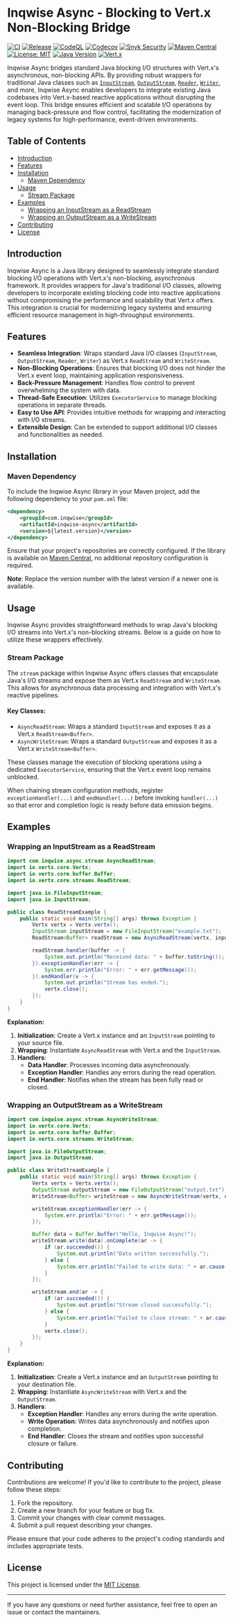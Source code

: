 # Inqwise Async - Blocking to Vert.x Non-Blocking Bridge

[![CI](https://github.com/inqwise/inqwise-async/actions/workflows/ci.yml/badge.svg)](https://github.com/inqwise/inqwise-async/actions/workflows/ci.yml)
[![Release](https://github.com/inqwise/inqwise-async/actions/workflows/release.yml/badge.svg)](https://github.com/inqwise/inqwise-async/actions/workflows/release.yml)
[![CodeQL](https://github.com/inqwise/inqwise-async/actions/workflows/codeql.yml/badge.svg)](https://github.com/inqwise/inqwise-async/actions/workflows/codeql.yml)
[![Codecov](https://codecov.io/gh/inqwise/inqwise-async/branch/master/graph/badge.svg)](https://codecov.io/gh/inqwise/inqwise-async)
[![Snyk Security](https://github.com/inqwise/inqwise-async/actions/workflows/snyk.yml/badge.svg)](https://github.com/inqwise/inqwise-async/actions/workflows/snyk.yml)
[![Maven Central](https://img.shields.io/maven-central/v/com.inqwise/inqwise-async.svg?label=Maven%20Central)](https://search.maven.org/search?q=g:%22com.inqwise%22%20AND%20a:%22inqwise-async%22)
[![License: MIT](https://img.shields.io/badge/License-MIT-yellow.svg)](https://opensource.org/licenses/MIT)
[![Java Version](https://img.shields.io/badge/Java-21%2B-blue.svg)](https://openjdk.java.net/projects/jdk/21/)
[![Vert.x](https://img.shields.io/badge/Vert.x-5.0.4%2B-purple.svg)](https://vertx.io/)

Inqwise Async bridges standard Java blocking I/O structures with Vert.x's asynchronous, non-blocking APIs. By providing robust wrappers for traditional Java classes such as [`InputStream`](https://docs.oracle.com/javase/8/docs/api/java/io/InputStream.html), [`OutputStream`](https://docs.oracle.com/javase/8/docs/api/java/io/OutputStream.html), [`Reader`](https://docs.oracle.com/javase/8/docs/api/java/io/Reader.html), [`Writer`](https://docs.oracle.com/javase/8/docs/api/java/io/Writer.html), and more, Inqwise Async enables developers to integrate existing Java codebases into Vert.x-based reactive applications without disrupting the event loop. This bridge ensures efficient and scalable I/O operations by managing back-pressure and flow control, facilitating the modernization of legacy systems for high-performance, event-driven environments.

## Table of Contents

- [Introduction](#introduction)
- [Features](#features)
- [Installation](#installation)
  - [Maven Dependency](#maven-dependency)
- [Usage](#usage)
  - [Stream Package](#stream-package)
- [Examples](#examples)
  - [Wrapping an InputStream as a ReadStream](#wrapping-an-inputstream-as-a-readstream)
  - [Wrapping an OutputStream as a WriteStream](#wrapping-an-outputstream-as-a-writestream)
- [Contributing](#contributing)
- [License](#license)

## Introduction

Inqwise Async is a Java library designed to seamlessly integrate standard blocking I/O operations with Vert.x's non-blocking, asynchronous framework. It provides wrappers for Java's traditional I/O classes, allowing developers to incorporate existing blocking code into reactive applications without compromising the performance and scalability that Vert.x offers. This integration is crucial for modernizing legacy systems and ensuring efficient resource management in high-throughput environments.

## Features

- **Seamless Integration**: Wraps standard Java I/O classes (`InputStream`, `OutputStream`, `Reader`, `Writer`) as Vert.x `ReadStream` and `WriteStream`.
- **Non-Blocking Operations**: Ensures that blocking I/O does not hinder the Vert.x event loop, maintaining application responsiveness.
- **Back-Pressure Management**: Handles flow control to prevent overwhelming the system with data.
- **Thread-Safe Execution**: Utilizes `ExecutorService` to manage blocking operations in separate threads.
- **Easy to Use API**: Provides intuitive methods for wrapping and interacting with I/O streams.
- **Extensible Design**: Can be extended to support additional I/O classes and functionalities as needed.

## Installation

### Maven Dependency

To include the Inqwise Async library in your Maven project, add the following dependency to your `pom.xml` file:

```xml
<dependency>
    <groupId>com.inqwise</groupId>
    <artifactId>inqwise-async</artifactId>
    <version>${latest.version}</version>
</dependency>
```

Ensure that your project's repositories are correctly configured. If the library is available on [Maven Central](https://search.maven.org/), no additional repository configuration is required.

**Note**: Replace the version number with the latest version if a newer one is available.

## Usage

Inqwise Async provides straightforward methods to wrap Java's blocking I/O streams into Vert.x's non-blocking streams. Below is a guide on how to utilize these wrappers effectively.

### Stream Package

The `stream` package within Inqwise Async offers classes that encapsulate Java's I/O streams and expose them as Vert.x `ReadStream` and `WriteStream`. This allows for asynchronous data processing and integration with Vert.x's reactive pipelines.

#### Key Classes:

- `AsyncReadStream`: Wraps a standard `InputStream` and exposes it as a Vert.x `ReadStream<Buffer>`.
- `AsyncWriteStream`: Wraps a standard `OutputStream` and exposes it as a Vert.x `WriteStream<Buffer>`.

These classes manage the execution of blocking operations using a dedicated `ExecutorService`, ensuring that the Vert.x event loop remains unblocked.

When chaining stream configuration methods, register `exceptionHandler(...)` and `endHandler(...)` before invoking `handler(...)` so that error and completion logic is ready before data emission begins.

## Examples

### Wrapping an InputStream as a ReadStream

```java
import com.inqwise.async.stream.AsyncReadStream;
import io.vertx.core.Vertx;
import io.vertx.core.buffer.Buffer;
import io.vertx.core.streams.ReadStream;

import java.io.FileInputStream;
import java.io.InputStream;

public class ReadStreamExample {
    public static void main(String[] args) throws Exception {
        Vertx vertx = Vertx.vertx();
        InputStream inputStream = new FileInputStream("example.txt");
        ReadStream<Buffer> readStream = new AsyncReadStream(vertx, inputStream);

        readStream.handler(buffer -> {
            System.out.println("Received data: " + buffer.toString());
        }).exceptionHandler(err -> {
            System.err.println("Error: " + err.getMessage());
        }).endHandler(v -> {
            System.out.println("Stream has ended.");
            vertx.close();
        });
    }
}
```

**Explanation:**

1. **Initialization**: Create a Vert.x instance and an `InputStream` pointing to your source file.
2. **Wrapping**: Instantiate `AsyncReadStream` with Vert.x and the `InputStream`.
3. **Handlers**:
   - **Data Handler**: Processes incoming data asynchronously.
   - **Exception Handler**: Handles any errors during the read operation.
   - **End Handler**: Notifies when the stream has been fully read or closed.

### Wrapping an OutputStream as a WriteStream

```java
import com.inqwise.async.stream.AsyncWriteStream;
import io.vertx.core.Vertx;
import io.vertx.core.buffer.Buffer;
import io.vertx.core.streams.WriteStream;

import java.io.FileOutputStream;
import java.io.OutputStream;

public class WriteStreamExample {
    public static void main(String[] args) throws Exception {
        Vertx vertx = Vertx.vertx();
        OutputStream outputStream = new FileOutputStream("output.txt");
        WriteStream<Buffer> writeStream = new AsyncWriteStream(vertx, outputStream);

        writeStream.exceptionHandler(err -> {
            System.err.println("Error: " + err.getMessage());
        });

        Buffer data = Buffer.buffer("Hello, Inqwise Async!");
        writeStream.write(data).onComplete(ar -> {
            if (ar.succeeded()) {
                System.out.println("Data written successfully.");
            } else {
                System.err.println("Failed to write data: " + ar.cause().getMessage());
            }
        });

        writeStream.end(ar -> {
            if (ar.succeeded()) {
                System.out.println("Stream closed successfully.");
            } else {
                System.err.println("Failed to close stream: " + ar.cause().getMessage());
            }
            vertx.close();
        });
    }
}
```

**Explanation:**

1. **Initialization**: Create a Vert.x instance and an `OutputStream` pointing to your destination file.
2. **Wrapping**: Instantiate `AsyncWriteStream` with Vert.x and the `OutputStream`.
3. **Handlers**:
   - **Exception Handler**: Handles any errors during the write operation.
   - **Write Operation**: Writes data asynchronously and notifies upon completion.
   - **End Handler**: Closes the stream and notifies upon successful closure or failure.

## Contributing

Contributions are welcome! If you'd like to contribute to the project, please follow these steps:

1. Fork the repository.
2. Create a new branch for your feature or bug fix.
3. Commit your changes with clear commit messages.
4. Submit a pull request describing your changes.

Please ensure that your code adheres to the project's coding standards and includes appropriate tests.

## License

This project is licensed under the [MIT License](LICENSE).

---

If you have any questions or need further assistance, feel free to open an issue or contact the maintainers.
